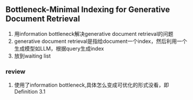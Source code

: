 ## Bottleneck-Minimal Indexing for Generative Document Retrieval
1. 用information bottleneck解决generative document retrieval的问题
2. generative document retrieval是指给document一个index，然后利用一个生成模型如LLM，根据query生成index
3. 放到waiting list

### review
1. 使用了information bottleneck,具体怎么变成可优化的形式没看，即 Definition 3.1